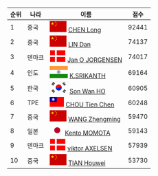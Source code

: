 

순위 | 나라  | 이름 | 점수
------|-------|------|-----
 1 |중국   | ![중국](china.png) [CHEN Long](http://bwf.tournamentsoftware.com/ranking/player.aspx?id=9109&player=108456)      | 92441 
 2 |중국   | ![중국](china.png) [LIN Dan](http://bwf.tournamentsoftware.com/ranking/player.aspx?id=9109&player=109370)         | 74137 
 3 |덴마크 | ![덴마크](denmark.png) [Jan O JORGENSEN](http://bwf.tournamentsoftware.com/ranking/player.aspx?id=9109&player=108272) | 74017  
 4 |인도   | ![인도](india.png) [K.SRIKANTH](http://bwf.tournamentsoftware.com/ranking/player.aspx?id=9109&player=216143)      | 69164  
 5 |한국   | ![한국](korea.png) [Son Wan HO](http://bwf.tournamentsoftware.com/ranking/player.aspx?id=9109&player=108069)      | 60905 
 6 |TPE    | ![tbe](taiwan.png) [CHOU Tien Chen](http://bwf.tournamentsoftware.com/ranking/player.aspx?id=9109&player=109227)  | 60248  
 7 |중국   | ![중국](china.png) [WANG Zhengming](http://bwf.tournamentsoftware.com/ranking/player.aspx?id=9109&player=141307)  | 59470  
 8 |일본   | ![일본](japan.png)[Kento MOMOTA](http://bwf.tournamentsoftware.com/ranking/player.aspx?id=9109&player=157159)     | 59143 
 9 |덴마크 | ![덴마크](denmark.png) [viktor AXELSEN](http://bwf.tournamentsoftware.com/ranking/player.aspx?id=9109&player=147387)  | 57939  
10 |중국   | ![중국](china.png) [TIAN Houwei](http://bwf.tournamentsoftware.com/ranking/player.aspx?id=9109&player=143772)     | 53730  

